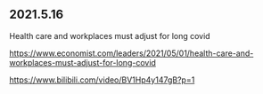 ## 2021.5.16

Health care and workplaces must adjust for long covid

https://www.economist.com/leaders/2021/05/01/health-care-and-workplaces-must-adjust-for-long-covid

https://www.bilibili.com/video/BV1Hp4y147gB?p=1